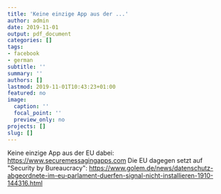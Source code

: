 ```yaml
---
title: 'Keine einzige App aus der ...'
author: admin
date: 2019-11-01
output: pdf_document
categories: []
tags:
- facebook
- german
subtitle: ''
summary: ''
authors: []
lastmod: 2019-11-01T10:43:23+01:00
featured: no
image:
  caption: ''
  focal_point: ''
  preview_only: no
projects: []
slug: []
---
```

Keine einzige App aus der EU dabei: https://www.securemessagingapps.com Die EU dagegen setzt auf "Security by Bureaucracy": https://www.golem.de/news/datenschutz-abgeordnete-im-eu-parlament-duerfen-signal-nicht-installieren-1910-144316.html

